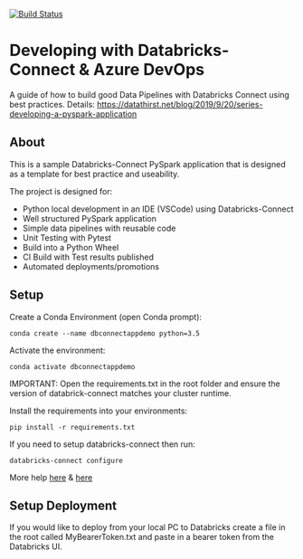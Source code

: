 [![Build Status](https://dev.azure.com/datathirst/Public-Demos/_apis/build/status/DataThirstLtd.Databricks-Connect-PySpark?branchName=master)](https://dev.azure.com/datathirst/Public-Demos/_build/latest?definitionId=37&branchName=master)

# Developing with Databricks-Connect & Azure DevOps
A guide of how to build good Data Pipelines with Databricks Connect using best practices.
Details: https://datathirst.net/blog/2019/9/20/series-developing-a-pyspark-application

## About
This is a sample Databricks-Connect PySpark application that is designed as a template for best practice and useability.

The project is designed for:
* Python local development in an IDE (VSCode) using Databricks-Connect
* Well structured PySpark application 
* Simple data pipelines with reusable code
* Unit Testing with Pytest
* Build into a Python Wheel
* CI Build with Test results published
* Automated deployments/promotions

## Setup

Create a Conda Environment (open Conda prompt):
```
conda create --name dbconnectappdemo python=3.5
```

Activate the environment:
```
conda activate dbconnectappdemo
```

IMPORTANT: Open the requirements.txt in the root folder and ensure the version of databrick-connect matches your cluster runtime.

Install the requirements into your environments:
```
pip install -r requirements.txt
```

If you need to setup databricks-connect then run:
```
databricks-connect configure
```
More help [here](https://datathirst.net/blog/2019/4/20/setup-databricks-connect-on-windows) & [here](https://datathirst.net/blog/2019/3/7/databricks-connect-finally)

## Setup Deployment
If you would like to deploy from your local PC to Databricks create a file in the root called MyBearerToken.txt and paste in a bearer token from the Databricks UI.

